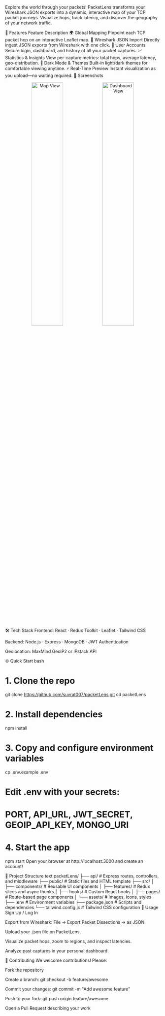 Explore the world through your packets! PacketLens transforms your Wireshark JSON exports into a dynamic, interactive map of your TCP packet journeys. Visualize hops, track latency, and discover the geography of your network traffic.

🚀 Features
Feature	Description
🌍 Global Mapping	Pinpoint each TCP packet hop on an interactive Leaflet map.
🔄 Wireshark JSON Import	Directly ingest JSON exports from Wireshark with one click.
👤 User Accounts	Secure login, dashboard, and history of all your packet captures.
📈 Statistics & Insights	View per-capture metrics: total hops, average latency, geo-distribution.
🎨 Dark Mode & Themes	Built-in light/dark themes for comfortable viewing anytime.
⚡️ Real-Time Preview	Instant visualization as you upload—no waiting required.
📸 Screenshots
<p align="center"> <img src="https://user-images.githubusercontent.com/yourusername/packetlens-map.png" alt="Map View" width="45%"/> <img src="https://user-images.githubusercontent.com/yourusername/packetlens-dashboard.png" alt="Dashboard View" width="45%"/> </p>
🛠️ Tech Stack
Frontend: React · Redux Toolkit · Leaflet · Tailwind CSS

Backend: Node.js · Express · MongoDB · JWT Authentication

Geolocation: MaxMind GeoIP2 or IPstack API

⚙️ Quick Start
bash
# 1. Clone the repo
git clone https://github.com/suvrat007/packetLens.git
cd packetLens

# 2. Install dependencies
npm install

# 3. Copy and configure environment variables
cp .env.example .env
# Edit .env with your secrets:
# PORT, API_URL, JWT_SECRET, GEOIP_API_KEY, MONGO_URI

# 4. Start the app
npm start
Open your browser at http://localhost:3000 and create an account!

📂 Project Structure
text
packetLens/
├── api/                  # Express routes, controllers, and middleware
├── public/               # Static files and HTML template
├── src/
│   ├── components/       # Reusable UI components
│   ├── features/         # Redux slices and async thunks
│   ├── hooks/            # Custom React hooks
│   ├── pages/            # Route-based page components
│   └── assets/           # Images, icons, styles
├── .env                  # Environment variables
├── package.json          # Scripts and dependencies
└── tailwind.config.js    # Tailwind CSS configuration
🎯 Usage
Sign Up / Log In

Export from Wireshark:
File → Export Packet Dissections → as JSON

Upload your .json file on PacketLens.

Visualize packet hops, zoom to regions, and inspect latencies.

Analyze past captures in your personal dashboard.

🤝 Contributing
We welcome contributions! Please:

Fork the repository

Create a branch: git checkout -b feature/awesome

Commit your changes: git commit -m "Add awesome feature"

Push to your fork: git push origin feature/awesome

Open a Pull Request describing your work
